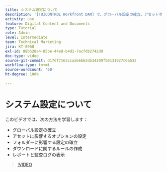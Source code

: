 ```yaml
---
title: システム設定について
description: '[!UICONTROL Workfront DAM] で、グローバル設定の確立、アセットオプションの設定、フォルダー設定の確立、ダウンロードルールの作成、レポートと監査ログの表示を行う方法について説明します。'
activity: use
feature: Digital Content and Documents
type: Tutorial
role: Admin
level: Intermediate
team: Technical Marketing
jira: KT-8968
exl-id: 88b528a4-85be-44ed-b4d1-7acfdb2742d0
doc-type: video
source-git-commit: d17df7162ccaab6b62db34209f50131927c0a532
workflow-type: tm+mt
source-wordcount: '60'
ht-degree: 100%

---
```


# システム設定について

このビデオでは、次の方法を学習します：

* グローバル設定の確立
* アセットに影響するオプションの設定
* フォルダーに影響する設定の確立
* ダウンロードに関するルールの作成
* レポートと監査ログの表示

>[!VIDEO](https://video.tv.adobe.com/v/335231/?quality=12&learn=on&enablevpops)
